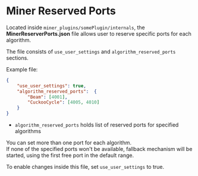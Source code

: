 # Miner Reserved Ports

Located inside `miner_plugins/somePlugin/internals`, the **MinerReserverPorts.json** file allows user to reserve specific ports for each algorithm.

The file consists of `use_user_settings` and `algorithm_reserved_ports` sections.

Example file: 
```JSON
{
    "use_user_settings": true,
    "algorithm_reserved_ports":  {
        "Beam": [4001],
        "CuckooCycle": [4005, 4010]
    }
}
```
- `algorithm_reserved_ports` holds list of reserved ports for specified algorithms

You can set more than one port for each algorithm.<br>
If none of the specified ports won't be available, fallback mechanism will be started, using the first free port in the default range.

To enable changes inside this file, set `use_user_settings` to true.

